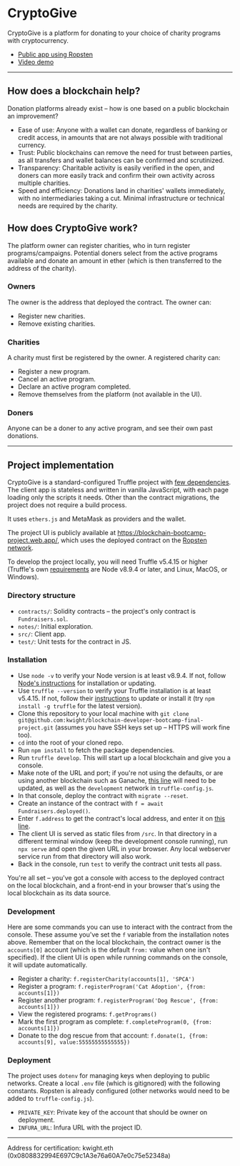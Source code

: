 # CryptoGive

CryptoGive is a platform for donating to your choice of charity programs with cryptocurrency.

* [Public app using Ropsten](https://blockchain-bootcamp-project.web.app)
* [Video demo](https://youtu.be/b5REuIe6S4M)

---

## How does a blockchain help?

Donation platforms already exist – how is one based on a public blockchain an improvement?

- Ease of use: Anyone with a wallet can donate, regardless of banking or credit access, in amounts that are not always possible with traditional currency.
- Trust: Public blockchains can remove the need for trust between parties, as all transfers and wallet balances can be confirmed and scrutinized.
- Transparency: Charitable activity is easily verified in the open, and doners can more easily track and confirm their own activity across multiple charities.
- Speed and efficiency: Donations land in charities' wallets immediately, with no intermediaries taking a cut. Minimal infrastructure or technical needs are required by the charity.

## How does CryptoGive work?

The platform owner can register charities, who in turn register programs/campaigns. Potential doners select from the active programs available and donate an amount in ether (which is then transferred to the address of the charity).

### Owners

The owner is the address that deployed the contract. The owner can:

* Register new charities.
* Remove existing charities.

### Charities

A charity must first be registered by the owner. A registered charity can:

* Register a new program.
* Cancel an active program.
* Declare an active program completed.
* Remove themselves from the platform (not available in the UI).

### Doners

Anyone can be a doner to any active program, and see their own past donations.

---

## Project implementation

CryptoGive is a standard-configured Truffle project with [few dependencies](https://github.com/kwight/blockchain-developer-bootcamp-final-project/blob/main/package.json#L22). The client app is stateless and written in vanilla JavaScript, with each page loading only the scripts it needs. Other than the contract migrations, the project does not require a build process.

It uses `ethers.js` and MetaMask as providers and the wallet.

The project UI is publicly available at https://blockchain-bootcamp-project.web.app/, which uses the deployed contract on the [Ropsten network](https://ropsten.etherscan.io/address/0x4fd8BCbBe61c5015CE12827bE005540fc7710695).

To develop the project locally, you will need Truffle v5.4.15 or higher (Truffle's own [requirements](https://www.trufflesuite.com/docs/truffle/getting-started/installation) are Node v8.9.4 or later, and Linux, MacOS, or Windows).

### Directory structure

* `contracts/`: Solidity contracts – the project's only contract is `Fundraisers.sol`.
* `notes/`: Initial exploration.
* `src/`: Client app.
* `test/`: Unit tests for the contract in JS.

### Installation

* Use `node -v` to verify your Node version is at least v8.9.4. If not, follow [Node's instructions](https://nodejs.dev/learn/how-to-install-nodejs) for installation or updating.
* Use `truffle --version` to verify your Truffle installation is at least v5.4.15. If not, follow their [instructions](https://www.trufflesuite.com/docs/truffle/getting-started/installation) to update or install it (try `npm install -g truffle` for the latest version).
* Clone this repository to your local machine with `git clone git@github.com:kwight/blockchain-developer-bootcamp-final-project.git` (assumes you have SSH keys set up – HTTPS will work fine too).
* `cd` into the root of your cloned repo.
* Run `npm install` to fetch the package dependencies.
* Run `truffle develop`. This will start up a local blockchain and give you a console.
* Make note of the URL and port; if you're not using the defaults, or are using another blockchain such as Ganache, [this line](https://github.com/kwight/blockchain-developer-bootcamp-final-project/blob/main/src/scripts/fundraisers.js#L28) will need to be updated, as well as the `development` network in `truffle-config.js`.
* In that console, deploy the contract with `migrate --reset`.
* Create an instance of the contract with `f = await Fundraisers.deployed()`.
* Enter `f.address` to get the contract's local address, and enter it on [this line](https://github.com/kwight/blockchain-developer-bootcamp-final-project/blob/main/src/scripts/fundraisers.js#L5).
* The client UI is served as static files from `/src`. In that directory in a different terminal window (keep the development console running), run `npx serve` and open the given URL in your browser. Any local webserver service run from that directory will also work.
* Back in the console, run `test` to verify the contract unit tests all pass.

You're all set – you've got a console with access to the deployed contract on the local blockchain, and a front-end in your browser that's using the local blockchain as its data source.

### Development

Here are some commands you can use to interact with the contract from the console. These assume you've set the `f` variable from the installation notes above. Remember that on the local blockchain, the contract owner is the `accounts[0]` account (which is the default `from:` value when one isn't specified). If the client UI is open while running commands on the console, it will update automatically.

* Register a charity: `f.registerCharity(accounts[1], 'SPCA')`
* Register a program: `f.registerProgram('Cat Adoption', {from: accounts[1]})`
* Register another program: `f.registerProgram('Dog Rescue', {from: accounts[1]})`
* View the registered programs: `f.getPrograms()`
* Mark the first program as complete: `f.completeProgram(0, {from: accounts[1]})`
* Donate to the dog rescue from that account: `f.donate(1, {from: accounts[9], value:55555555555555})`

### Deployment

The project uses `dotenv` for managing keys when deploying to public networks. Create a local `.env` file (which is gitignored) with the following constants. Ropsten is already configured (other networks would need to be added to `truffle-config.js`).

* `PRIVATE_KEY`: Private key of the account that should be owner on deployment.
* `INFURA_URL`: Infura URL with the project ID.

---

Address for certification: kwight.eth (0x0808832994E697C9c1A3e76a60A7e0c75e52348a)
